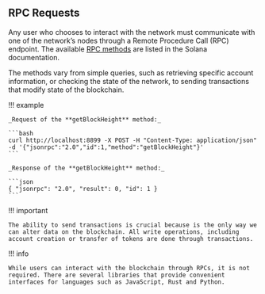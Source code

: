 ## RPC Requests

Any user who chooses to interact with the network must communicate with one of the network’s nodes through a Remote Procedure Call (RPC) endpoint. The available [RPC methods](https://solana.com/docs/rpc) are listed in the Solana documentation.

The methods vary from simple queries, such as retrieving specific account information, or checking the state of the network, to sending transactions that modify state of the blockchain.

!!! example

    _Request of the **getBlockHeight** method:_

    ```bash
    curl http://localhost:8899 -X POST -H "Content-Type: application/json" -d '{"jsonrpc":"2.0","id":1,"method":"getBlockHeight"}'
    ```

    _Response of the **getBlockHeight** method:_

    ```json
    { "jsonrpc": "2.0", "result": 0, "id": 1 }
    ```

!!! important

    The ability to send transactions is crucial because is the only way we can alter data on the blockchain. All write operations, including account creation or transfer of tokens are done through transactions.

!!! info

    While users can interact with the blockchain through RPCs, it is not required. There are several libraries that provide convenient interfaces for languages such as JavaScript, Rust and Python.
